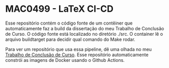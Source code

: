 # MAC0499 - LaTeX CI-CD
Esse repositório contém o código fonte de um contêiner que automaticamente faz a build da dissertação do meu Trabalho de Conclusão de Curso. O código fonte está localizado no diretório ./src. O container lê o arquivo buildtarget para decidir qual comando do Make rodar. 

Para ver um repositório que usa essa pipeline, dê uma olhada no meu [Trabalho de Conclusão de Curso](https://github.com/LeRenner/mac0499-dissertation). Esse repositório automaticamente constrói as imagens de Docker usando o Github Actions. 